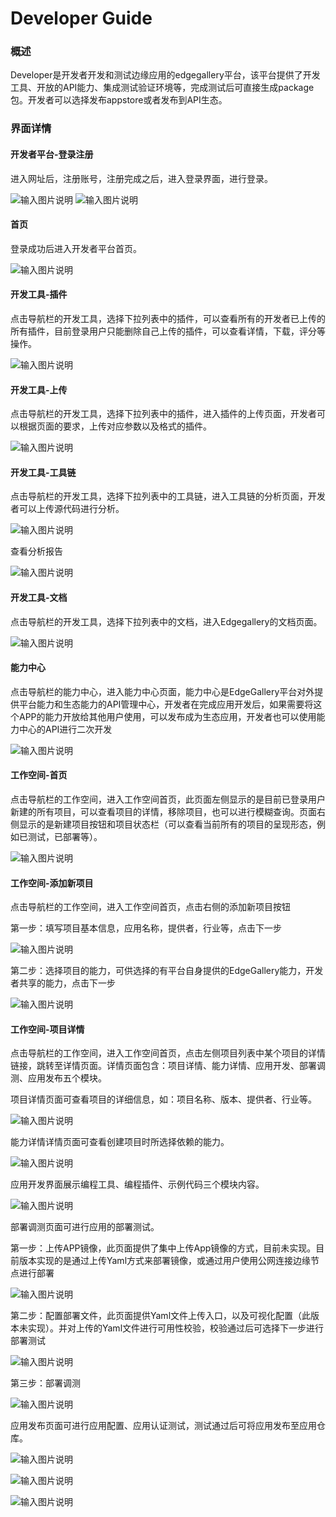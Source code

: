 Developer Guide
============

### 概述

Developer是开发者开发和测试边缘应用的edgegallery平台，该平台提供了开发工具、开放的API能力、集成测试验证环境等，完成测试后可直接生成package包。开发者可以选择发布appstore或者发布到API生态。

### 界面详情
#### 开发者平台-登录注册
 
 进入网址后，注册账号，注册完成之后，进入登录界面，进行登录。

![输入图片说明](https://images.gitee.com/uploads/images/2020/1224/095651_fb063c30_7785299.png "注册.png")
![输入图片说明](https://images.gitee.com/uploads/images/2020/1224/095707_9c49a740_7785299.png "登录.png")

#### 首页

 登录成功后进入开发者平台首页。

![输入图片说明](https://images.gitee.com/uploads/images/2020/1224/095802_f4f50292_7785299.png "首页.png")

#### 开发工具-插件

 点击导航栏的开发工具，选择下拉列表中的插件，可以查看所有的开发者已上传的所有插件，目前登录用户只能删除自己上传的插件，可以查看详情，下载，评分等操作。

![输入图片说明](https://images.gitee.com/uploads/images/2020/1224/100639_b04116dd_7785299.png "插件.png")

#### 开发工具-上传

 点击导航栏的开发工具，选择下拉列表中的插件，进入插件的上传页面，开发者可以根据页面的要求，上传对应参数以及格式的插件。

![输入图片说明](https://images.gitee.com/uploads/images/2020/1224/100717_d8a15ba6_7785299.png "上传插件.png")

#### 开发工具-工具链

 点击导航栏的开发工具，选择下拉列表中的工具链，进入工具链的分析页面，开发者可以上传源代码进行分析。

![输入图片说明](https://images.gitee.com/uploads/images/2020/1224/101030_8db75c01_7785299.png "工具链.png")

查看分析报告

![输入图片说明](https://images.gitee.com/uploads/images/2020/1224/101452_5e6cd97f_7785299.png "源码分析.png")

#### 开发工具-文档

 点击导航栏的开发工具，选择下拉列表中的文档，进入Edgegallery的文档页面。

![输入图片说明](https://images.gitee.com/uploads/images/2020/1224/101243_9bda18b2_7785299.png "文档.png")

#### 能力中心

 点击导航栏的能力中心，进入能力中心页面，能力中心是EdgeGallery平台对外提供平台能力和生态能力的API管理中心，开发者在完成应用开发后，如果需要将这个APP的能力开放给其他用户使用，可以发布成为生态应用，开发者也可以使用能力中心的API进行二次开发

![输入图片说明](https://images.gitee.com/uploads/images/2020/1224/101640_91315fde_7785299.png "能力中心.png")


#### 工作空间-首页

 点击导航栏的工作空间，进入工作空间首页，此页面左侧显示的是目前已登录用户新建的所有项目，可以查看项目的详情，移除项目，也可以进行模糊查询。页面右侧显示的是新建项目按钮和项目状态栏（可以查看当前所有的项目的呈现形态，例如已测试，已部署等）。

![输入图片说明](https://images.gitee.com/uploads/images/2020/1224/102240_faa7869c_7785299.png "工作空间-首页.png")


#### 工作空间-添加新项目

点击导航栏的工作空间，进入工作空间首页，点击右侧的添加新项目按钮

第一步：填写项目基本信息，应用名称，提供者，行业等，点击下一步

![输入图片说明](https://images.gitee.com/uploads/images/2020/1224/105104_786cecca_7785299.png "添加新项目.png")

第二步：选择项目的能力，可供选择的有平台自身提供的EdgeGallery能力，开发者共享的能力，点击下一步

![输入图片说明](https://images.gitee.com/uploads/images/2020/1224/105408_7809371f_7785299.png "能力选择.png")


#### 工作空间-项目详情
 点击导航栏的工作空间，进入工作空间首页，点击左侧项目列表中某个项目的详情链接，跳转至详情页面。详情页面包含：项目详情、能力详情、应用开发、部署调测、应用发布五个模块。
 
 项目详情页面可查看项目的详细信息，如：项目名称、版本、提供者、行业等。

![输入图片说明](https://images.gitee.com/uploads/images/2020/1224/102510_f5d47309_7785299.png "工作空间-项目详情.png")

 
 能力详情详情页面可查看创建项目时所选择依赖的能力。

![输入图片说明](https://images.gitee.com/uploads/images/2020/1224/103222_bc4a7b17_7785299.png "能力详情.png")

 
 应用开发界面展示编程工具、编程插件、示例代码三个模块内容。

![输入图片说明](https://images.gitee.com/uploads/images/2020/1224/103539_e85eac95_7785299.png "应用开发.png")


 部署调测页面可进行应用的部署测试。

 第一步：上传APP镜像，此页面提供了集中上传App镜像的方式，目前未实现。目前版本实现的是通过上传Yaml方式来部署镜像，或通过用户使用公网连接边缘节点进行部署

![输入图片说明](https://images.gitee.com/uploads/images/2020/1224/105736_c3aa1951_7785299.png "部署调测-2.png")

 第二步：配置部署文件，此页面提供Yaml文件上传入口，以及可视化配置（此版本未实现）。并对上传的Yaml文件进行可用性校验，校验通过后可选择下一步进行部署测试

![输入图片说明](https://images.gitee.com/uploads/images/2020/1224/110443_c9ff4dcd_7785299.png "部署调测-3.png")

 第三步：部署调测

![输入图片说明](https://images.gitee.com/uploads/images/2020/1224/111146_84b420c2_7785299.png "部署调测-4.png")


 应用发布页面可进行应用配置、应用认证测试，测试通过后可将应用发布至应用仓库。

![输入图片说明](https://images.gitee.com/uploads/images/2020/1224/104049_1a2bb812_7785299.png "应用发布-1.png")

![输入图片说明](https://images.gitee.com/uploads/images/2020/1224/104755_c775fc08_7785299.png "应用发布-2.png")

![输入图片说明](https://images.gitee.com/uploads/images/2020/1224/104832_22466dfb_7785299.png "应用发布-3.png")
